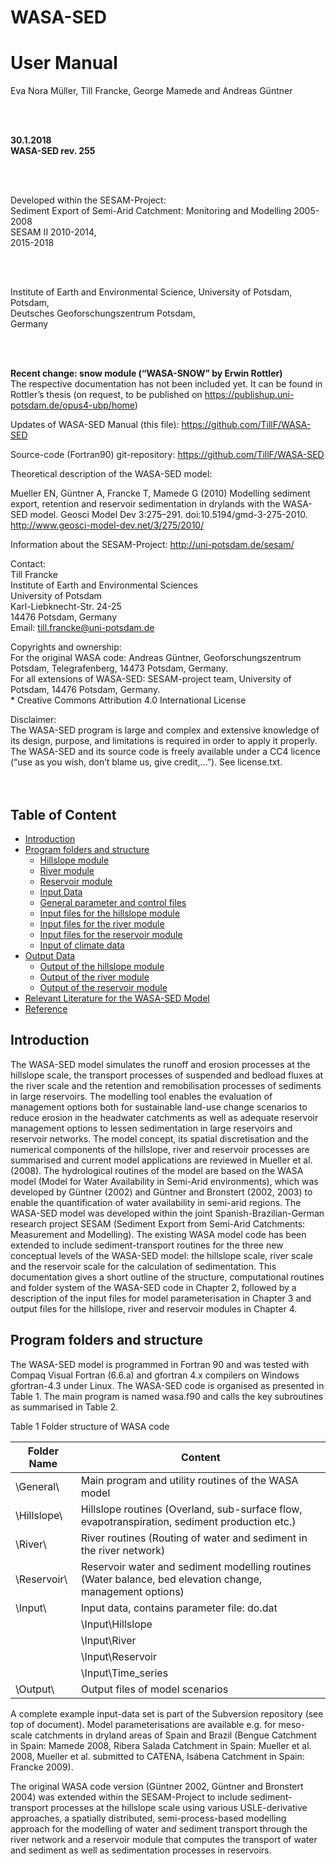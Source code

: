 # WASA-SED

# User Manual

Eva Nora Müller, Till Francke, George Mamede and Andreas Güntner

<br>
<br>

**30.1.2018<br>
WASA-SED rev. 255**

<br>
<br>

Developed within the SESAM-Project:<br>
Sediment Export of Semi-Arid Catchment: Monitoring and Modelling 2005-2008<br>
SESAM II 2010-2014,<br>
2015-2018

<br>
<br>

Institute of Earth and Environmental Science, University of Potsdam, Potsdam,<br>
Deutsches Geoforschungszentrum Potsdam,<br>
Germany


<br>
<br>

**Recent change: snow module (“WASA-SNOW” by Erwin Rottler)**<br>
The respective documentation has not been included yet. It can be found in Rottler’s thesis (on request, to be published on https://publishup.uni-potsdam.de/opus4-ubp/home)

Updates of WASA-SED Manual (this file):
https://github.com/TillF/WASA-SED

Source-code (Fortran90) git-repository:
https://github.com/TillF/WASA-SED

Theoretical description of the WASA-SED model:

Mueller EN, Güntner A, Francke T, Mamede G (2010) Modelling sediment export, retention and reservoir sedimentation in drylands with the WASA-SED model. Geosci Model Dev 3:275–291. doi:10.5194/gmd-3-275-2010. http://www.geosci-model-dev.net/3/275/2010/

Information about the SESAM-Project:
http://uni-potsdam.de/sesam/

Contact:<br>
Till Francke<br>
Institute of Earth and Environmental Sciences<br>
University of Potsdam<br>
Karl-Liebknecht-Str. 24-25<br>
14476 Potsdam, Germany<br>
Email: till.francke@uni-potsdam.de
 
Copyrights and ownership:<br>
For the original WASA code: Andreas Güntner, Geoforschungszentrum Potsdam, Telegrafenberg, 14473 Potsdam, Germany.<br>
For all extensions of WASA-SED: SESAM-project team, University of Potsdam, 14476 Potsdam, Germany.<br>
\* Creative Commons Attribution 4.0 International License

Disclaimer:<br>
The WASA-SED program is large and complex and extensive knowledge of its design, purpose, and limitations is required in order to apply it properly. The WASA-SED and its source code is freely available under a CC4 licence (“use as you wish, don’t blame us, give credit,…”). See license.txt.
<br>
<br>
<br>

## Table of Content
- [Introduction](#heading)<br>
- [Program folders and structure](#heading)<br>
  * [Hillslope module](#sub-heading)<br>
  * [River module](#sub-heading)<br>
  * [Reservoir module](#sub-heading)<br>
  * [Input Data](#sub-heading)<br>
  * [General parameter and control files](#sub-heading)<br>
  * [Input files for the hillslope module](#sub-heading)<br>
  * [Input files for the river module](#sub-heading)<br>
  * [Input files for the reservoir module](#sub-heading)<br>
  * [Input of climate data](#sub-heading)<br>
- [Output Data](#heading)<br>
  * [Output of the hillslope module](#sub-heading)<br>
  * [Output of the river module](#sub-heading)<br>
  * [Output of the reservoir module](#sub-heading)<br>
- [Relevant Literature for the WASA-SED Model](#heading)<br>
- [Reference](#heading)<br>

## Introduction
The WASA-SED model simulates the runoff and erosion processes at the hillslope scale, the transport processes of suspended and bedload fluxes at the river scale and the retention and remobilisation processes of sediments in large reservoirs. The modelling tool enables the evaluation of management options both for sustainable land-use change scenarios to reduce erosion in the headwater catchments as well as adequate reservoir management options to lessen sedimentation in large reservoirs and reservoir networks. The model concept, its spatial discretisation and the numerical components of the hillslope, river and reservoir processes are summarised and current model applications are reviewed in Mueller et al. (2008). The hydrological routines of the model are based on the WASA model (Model for Water Availability in Semi-Arid environments), which was developed by Güntner (2002) and Güntner and Bronstert (2002, 2003) to enable the quantification of water availability in semi-arid regions. The WASA-SED model was developed within the joint Spanish-Brazilian-German research project SESAM (Sediment Export from Semi-Arid Catchments: Measurement and Modelling). The existing WASA model code has been extended to include sediment-transport routines for the three new conceptual levels of the WASA-SED model: the hillslope scale, river scale and the reservoir scale for the calculation of sedimentation. This documentation gives a short outline of the structure, computational routines and folder system of the WASA-SED code in Chapter 2, followed by a description of the input files for model parameterisation in Chapter 3 and output files for the hillslope, river and reservoir modules in Chapter 4.

## Program folders and structure
The WASA-SED model is programmed in Fortran 90 and was tested with Compaq Visual Fortran (6.6.a) and gfortran 4.x compilers on Windows gfortran-4.3 under Linux. The WASA-SED code is organised as presented in Table 1. The main program is named wasa.f90 and calls the key subroutines as summarised in Table 2.

Table 1 Folder structure of WASA code

|Folder Name | Content  |
|---|---| 
\General\ | Main program and utility routines of the WASA model  
\Hillslope\ | Hillslope routines (Overland, sub-surface flow, evapotranspiration, sediment production etc.)  
\River\	| River routines (Routing of water and sediment in the river network)
\Reservoir\ | Reservoir water and sediment modelling routines (Water balance, bed elevation change, management options)
\Input\	| Input data, contains parameter file: do.dat<br>
	| \Input\Hillslope<br>
	| \Input\River<br>
	| \Input\Reservoir<br>
	| \Input\Time_series<br>
\Output\ | Output files of model scenarios 

A complete example input-data set is part of the Subversion repository (see top of document). Model parameterisations are available e.g. for meso-scale catchments in dryland areas of Spain and Brazil (Bengue Catchment in Spain: Mamede 2008, Ribera Salada Catchment in Spain: Mueller et al. 2008, Mueller et al. submitted to CATENA, Isábena Catchment in Spain: Francke 2009).

The original WASA code version (Güntner 2002, Güntner and Bronstert 2004) was extended within the SESAM-Project to include sediment-transport processes at the hillslope scale using various USLE-derivative approaches, a spatially distributed, semi-process-based modelling approach for the modelling of water and sediment transport through the river network and a reservoir module that computes the transport of water and sediment as well as sedimentation processes in reservoirs.



